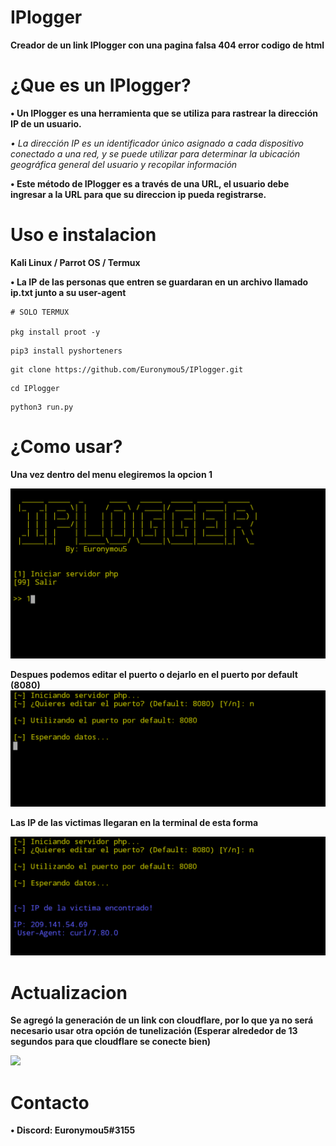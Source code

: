 # IPlogger
**Creador de un link IPlogger con una pagina falsa 404 error codigo de html**

# ¿Que es un IPlogger?
**• Un IPlogger es una herramienta que se utiliza para rastrear la dirección IP de un usuario.**

*• La dirección IP es un identificador único asignado a cada dispositivo conectado a una red, y se puede utilizar para determinar la ubicación geográfica general del usuario y recopilar información*

**• Este método de IPlogger es a través de una URL, el usuario debe ingresar a la URL para que su direccion ip pueda registrarse.**

# Uso e instalacion

**Kali Linux / Parrot OS / Termux**

**• La IP de las personas que entren se guardaran en un archivo llamado ip.txt junto a su user-agent**

```
# SOLO TERMUX

pkg install proot -y
```
```
pip3 install pyshorteners
```
```
git clone https://github.com/Euronymou5/IPlogger.git
```
```
cd IPlogger
```
```
python3 run.py
```

# ¿Como usar?

**Una vez dentro del menu elegiremos la opcion 1**


![image.png](https://github.com/Euronymou5/IPlogger/blob/main/.imagenes/Screenshot_20220312-1628012.png?raw=true)


**Despues podemos editar el puerto o dejarlo en el puerto por default (8080)**
![image.png](https://github.com/Euronymou5/IPlogger/blob/main/.imagenes/Screenshot_20220312-1628112.png?raw=true)


**Las IP de las victimas llegaran en la terminal de esta forma**

![image.png](https://github.com/Euronymou5/IPlogger/blob/main/.imagenes/Screenshot_20220312-1632482.png?raw=true)


# Actualizacion 

**Se agregó la generación de un link con cloudflare, por lo que ya no será necesario usar otra opción de tunelización (Esperar alrededor de 13 segundos para que cloudflare se conecte bien)**

<img src="https://media.discordapp.net/attachments/995599976463859713/1020516622106103929/unknown.png?width=488&height=306">

# Contacto
**• Discord: Euronymou5#3155**
